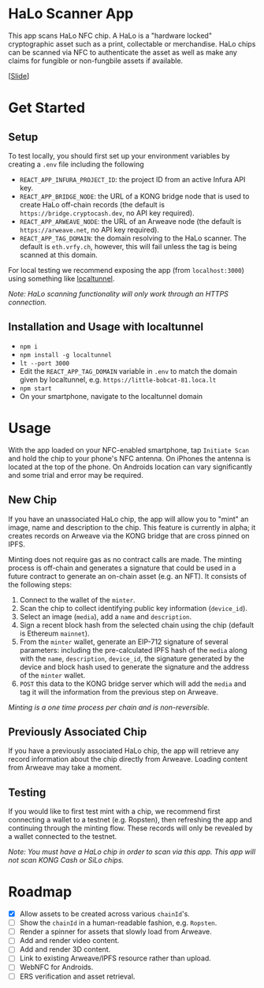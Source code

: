 # HaLo Scanner App

This app scans HaLo NFC chip. A HaLo is a "hardware locked" cryptographic asset such as a print, collectable or merchandise. HaLo chips can be scanned via NFC to authenticate the asset as well as make any claims for fungible or non-fungbile assets if available.

[[Slide](https://www.canva.com/design/DAFhsaAbbcs/nL9sjfBQsY10i3UXF7hVgA/editutm_content=DAFhsaAbbcs&utm_campaign=designshare&utm_medium=link2&utm_source=sharebutton%2Fview)]

# Get Started

## Setup

To test locally, you should first set up your environment variables by creating a `.env` file including the following

- `REACT_APP_INFURA_PROJECT_ID`: the project ID from an active Infura API key.
- `REACT_APP_BRIDGE_NODE`: the URL of a KONG bridge node that is used to create HaLo off-chain records (the default is `https://bridge.cryptocash.dev`, no API key required).
- `REACT_APP_ARWEAVE_NODE`: the URL of an Arweave node (the default is `https://arweave.net`, no API key required).
- `REACT_APP_TAG_DOMAIN`: the domain resolving to the HaLo scanner. The default is `eth.vrfy.ch`, however, this will fail unless the tag is being scanned at this domain. 

For local testing we recommend exposing the app (from `localhost:3000`) using something like [localtunnel](https://localtunnel.github.io/www/). 

_Note: HaLo scanning functionality will only work through an HTTPS connection._

## Installation and Usage with localtunnel

- `npm i`
- `npm install -g localtunnel`
- `lt --port 3000`
- Edit the `REACT_APP_TAG_DOMAIN` variable in `.env` to match the domain given by localtunnel, e.g. `https://little-bobcat-81.loca.lt`
- `npm start`
- On your smartphone, navigate to the localtunnel domain

# Usage

With the app loaded on your NFC-enabled smartphone, tap `Initiate Scan` and hold the chip to your phone's NFC antenna. On iPhones the antenna is located at the top of the phone. On Androids location can vary significantly and some trial and error may be required.

## New Chip

If you have an unassociated HaLo chip, the app will allow you to "mint" an image, name and description to the chip. This feature is currently in alpha; it creates records on Arweave via the KONG bridge that are cross pinned on IPFS. 

Minting does not require gas as no contract calls are made. The minting process is off-chain and generates a signature that could be used in a future contract to generate an on-chain asset (e.g. an NFT). It consists of the following steps:

1. Connect to the wallet of the `minter`.
2. Scan the chip to collect identifying public key information (`device_id`).
3. Select an image (`media`), add a `name` and `description`.
4. Sign a recent block hash from the selected chain using the chip (default is Ethereum `mainnet`).
5. From the `minter` wallet, generate an EIP-712 signature of several parameters: including the pre-calculated IPFS hash of the `media` along with the `name`, `description`, `device_id`, the signature generated by the device and block hash used to generate the signature and the address of the `minter` wallet.
6. `POST` this data to the KONG bridge server which will add the `media` and tag it will the information from the previous step on Arweave. 

*Minting is a one time process per chain and is non-reversible.*

## Previously Associated Chip

If you have a previously associated HaLo chip, the app will retrieve any record information about the chip directly from Arweave. Loading content from Arweave may take a moment.

## Testing

If you would like to first test mint with a chip, we recommend first connecting a wallet to a testnet (e.g. Ropsten), then refreshing the app and continuing through the minting flow. These records will only be revealed by a wallet connected to the testnet.

_Note: You must have a HaLo chip in order to scan via this app. This app will not scan KONG Cash or SiLo chips._

# Roadmap

- [x] Allow assets to be created across various `chainId`'s.
- [ ] Show the `chainId` in a human-readable fashion, e.g. `Ropsten`.
- [ ] Render a spinner for assets that slowly load from Arweave.
- [ ] Add and render video content.
- [ ] Add and render 3D content.
- [ ] Link to existing Arweave/IPFS resource rather than upload.
- [ ] WebNFC for Androids.
- [ ] ERS verification and asset retrieval.
